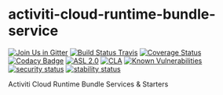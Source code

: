 # activiti-cloud-runtime-bundle-service

[![Join Us in Gitter](https://badges.gitter.im/Activiti/Activiti7.svg)](https://gitter.im/Activiti/Activiti7?utm_source=badge&utm_medium=badge&utm_campaign=pr-badge&utm_content=badge)
[![Build Status Travis](https://travis-ci.com/Activiti/activiti-cloud-runtime-bundle-service.svg?branch=master)](https://travis-ci.com/Activiti/activiti-cloud-runtime-bundle-service)
[![Coverage Status](http://img.shields.io/codecov/c/github/Activiti/activiti-cloud-runtime-bundle-service/master.svg?maxAge=86400)](https://codecov.io/gh/Activiti/activiti-cloud-runtime-bundle-service)
[![Codacy Badge](https://api.codacy.com/project/badge/Grade/6f4b834c5b8b4f37bfe2817ac4a15d94)](https://www.codacy.com/app/Activiti/activiti-cloud-runtime-bundle-service?utm_source=github.com&amp;utm_medium=referral&amp;utm_content=Activiti/activiti-cloud-runtime-bundle-service&amp;utm_campaign=Badge_Grade)
[![ASL 2.0](https://img.shields.io/hexpm/l/plug.svg)](https://github.com/Activiti/activiti-cloud-runtime-bundle-service/blob/master/LICENSE.txt)
[![CLA](https://cla-assistant.io/readme/badge/Activiti/activiti-cloud-runtime-bundle-service)](https://cla-assistant.io/Activiti/activiti-cloud-runtime-bundle-service)
[![Known Vulnerabilities](https://snyk.io/test/github/Activiti/activiti-cloud-runtime-bundle-service/badge.svg)](https://snyk.io/test/github/Activiti/activiti-cloud-runtime-bundle-service)
[![security status](https://www.meterian.com/badge/gh/Activiti/activiti-cloud-runtime-bundle-service/security)](https://www.meterian.com/report/gh/Activiti/activiti-cloud-runtime-bundle-service)
[![stability status](https://www.meterian.com/badge/gh/Activiti/activiti-cloud-runtime-bundle-service/stability)](https://www.meterian.com/report/gh/Activiti/activiti-cloud-runtime-bundle-service)

Activiti Cloud Runtime Bundle Services &amp; Starters
